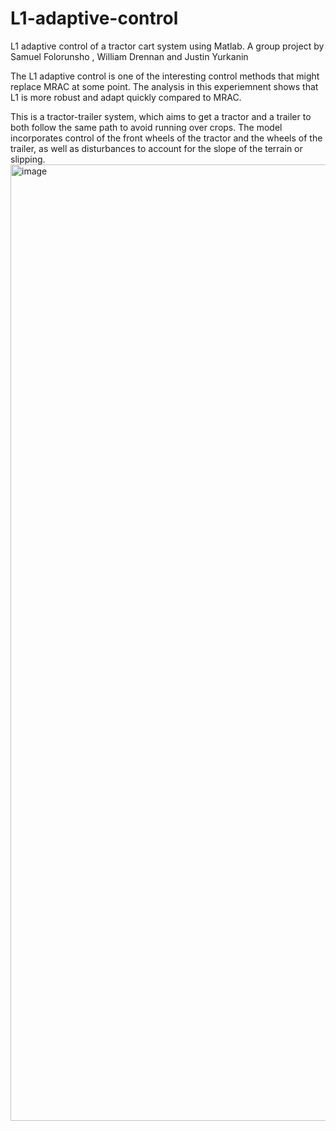 # L1-adaptive-control
L1 adaptive control of a tractor cart system using Matlab. A group project by Samuel Folorunsho , William Drennan and Justin Yurkanin

The L1 adaptive control is one of the interesting control methods that might replace MRAC at some point. The analysis in this experiemnent shows that L1 is more robust and adapt quickly compared to MRAC. 

This is a tractor-trailer system, which aims to get a tractor and a trailer to both follow the same path to avoid running over crops. The model incorporates control of the front wheels of the tractor and the wheels of the trailer, as well as disturbances to account for the slope of the terrain or slipping.<img width="1530" alt="image" src="https://user-images.githubusercontent.com/77319818/147987076-3d8a963e-f0c0-4663-b868-8b12a00d8a48.png">


